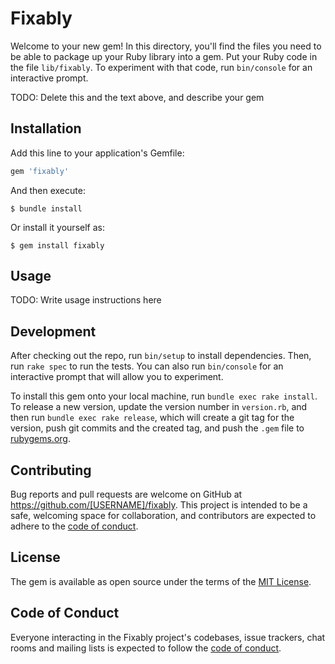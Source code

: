 # Fixably

Welcome to your new gem! In this directory, you'll find the files you need to be able to package up your Ruby library into a gem. Put your Ruby code in the file `lib/fixably`. To experiment with that code, run `bin/console` for an interactive prompt.

TODO: Delete this and the text above, and describe your gem

## Installation

Add this line to your application's Gemfile:

```ruby
gem 'fixably'
```

And then execute:

    $ bundle install

Or install it yourself as:

    $ gem install fixably

## Usage

TODO: Write usage instructions here

## Development

After checking out the repo, run `bin/setup` to install dependencies. Then, run `rake spec` to run the tests. You can also run `bin/console` for an interactive prompt that will allow you to experiment.

To install this gem onto your local machine, run `bundle exec rake install`. To release a new version, update the version number in `version.rb`, and then run `bundle exec rake release`, which will create a git tag for the version, push git commits and the created tag, and push the `.gem` file to [rubygems.org](https://rubygems.org).

## Contributing

Bug reports and pull requests are welcome on GitHub at https://github.com/[USERNAME]/fixably. This project is intended to be a safe, welcoming space for collaboration, and contributors are expected to adhere to the [code of conduct](https://github.com/[USERNAME]/fixably/blob/master/CODE_OF_CONDUCT.md).

## License

The gem is available as open source under the terms of the [MIT License](https://opensource.org/licenses/MIT).

## Code of Conduct

Everyone interacting in the Fixably project's codebases, issue trackers, chat rooms and mailing lists is expected to follow the [code of conduct](https://github.com/[USERNAME]/fixably/blob/master/CODE_OF_CONDUCT.md).
